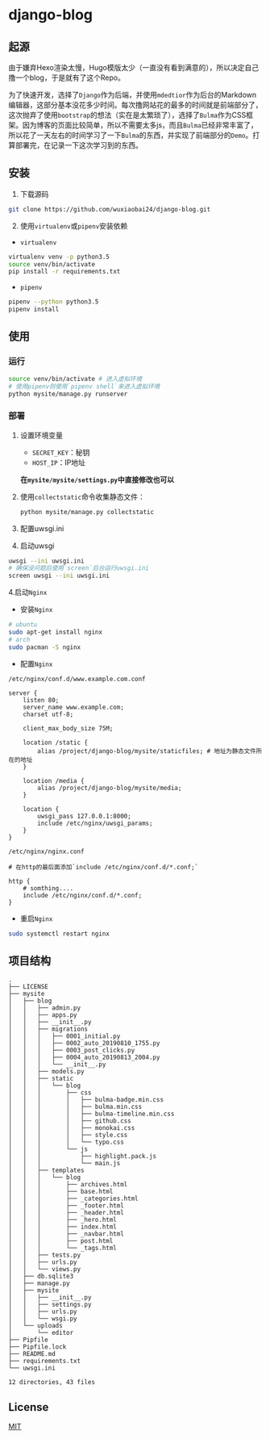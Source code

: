 # django-blog

## 起源

由于嫌弃Hexo渲染太慢，Hugo模版太少（一直没有看到满意的），所以决定自己撸一个blog，于是就有了这个Repo。

为了快速开发，选择了`Django`作为后端，并使用`mdedtior`作为后台的Markdown编辑器，这部分基本没花多少时间。每次撸网站花的最多的时间就是前端部分了，这次抛弃了使用`bootstrap`的想法（实在是太繁琐了），选择了`Bulma`作为CSS框架。因为博客的页面比较简单，所以不需要太多js，而且`Bulma`已经非常丰富了，所以花了一天左右的时间学习了一下`Bulma`的东西，并实现了前端部分的`Demo`。打算部署完，在记录一下这次学习到的东西。

## 安装

1. 下载源码 

```bash
git clone https://github.com/wuxiaobai24/django-blog.git
```

2. 使用`virtualenv`或`pipenv`安装依赖

- `virtualenv`

``` bash
virtualenv venv -p python3.5
source venv/bin/activate
pip install -r requirements.txt
```

- `pipenv`

```bash
pipenv --python python3.5
pipenv install
```

## 使用

### 运行

```bash
source venv/bin/activate # 进入虚拟环境
# 使用pipenv则使用`pipenv shell`来进入虚拟环境
python mysite/manage.py runserver 
```

### 部署

1. 设置环境变量

   - `SECRET_KEY`：秘钥
   - `HOST_IP`：IP地址

   **在`mysite/mysite/settings.py`中直接修改也可以**

2. 使用`collectstatic`命令收集静态文件：

   ```bash
   python mysite/manage.py collectstatic
   ```

3. 配置uwsgi.ini

4. 启动uwsgi

```bash
uwsgi --ini uwsgi.ini
# 确保没问题后使用`screen`后台运行uwsgi.ini
screen uwsgi --ini uwsgi.ini
```

4.启动`Nginx`

- 安装`Nginx`

```bash
# ubuntu
sudo apt-get install nginx
# arch
sudo pacman -S nginx
```

- 配置`Nginx`

`/etc/nginx/conf.d/www.example.com.conf`

```nginx
server {
	listen 80;
	server_name www.example.com;
	charset utf-8;
	
	client_max_body_size 75M;
	
	location /static {
		alias /project/django-blog/mysite/staticfiles; # 地址为静态文件所在的地址
	}
	
	location /media {
		alias /project/django-blog/mysite/media;
	}
	
	location {
		uwsgi_pass 127.0.0.1:8000;
		include /etc/nginx/uwsgi_params;
	}
}
```

`/etc/nginx/nginx.conf`

```nginx
# 在http的最后面添加`include /etc/nginx/conf.d/*.conf;`

http {
	# somthing....
	include /etc/nginx/conf.d/*.conf;	
}
```

- 重启`Nginx`

```bash
sudo systemctl restart nginx
```

## 项目结构

```
.
├── LICENSE
├── mysite
│   ├── blog
│   │   ├── admin.py
│   │   ├── apps.py
│   │   ├── __init__.py
│   │   ├── migrations
│   │   │   ├── 0001_initial.py
│   │   │   ├── 0002_auto_20190810_1755.py
│   │   │   ├── 0003_post_clicks.py
│   │   │   ├── 0004_auto_20190813_2004.py
│   │   │   └── __init__.py
│   │   ├── models.py
│   │   ├── static
│   │   │   └── blog
│   │   │       ├── css
│   │   │       │   ├── bulma-badge.min.css
│   │   │       │   ├── bulma.min.css
│   │   │       │   ├── bulma-timeline.min.css
│   │   │       │   ├── github.css
│   │   │       │   ├── monokai.css
│   │   │       │   ├── style.css
│   │   │       │   └── typo.css
│   │   │       └── js
│   │   │           ├── highlight.pack.js
│   │   │           └── main.js
│   │   ├── templates
│   │   │   └── blog
│   │   │       ├── archives.html
│   │   │       ├── base.html
│   │   │       ├── _categories.html
│   │   │       ├── _footer.html
│   │   │       ├── _header.html
│   │   │       ├── _hero.html
│   │   │       ├── index.html
│   │   │       ├── _navbar.html
│   │   │       ├── post.html
│   │   │       └── _tags.html
│   │   ├── tests.py
│   │   ├── urls.py
│   │   └── views.py
│   ├── db.sqlite3
│   ├── manage.py
│   ├── mysite
│   │   ├── __init__.py
│   │   ├── settings.py
│   │   ├── urls.py
│   │   └── wsgi.py
│   └── uploads
│       └── editor
├── Pipfile
├── Pipfile.lock
├── README.md
├── requirements.txt
└── uwsgi.ini

12 directories, 43 files
```

## License

[MIT](https://choosealicense.com/licenses/mit/)